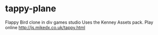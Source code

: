 # tappy-plane
Flappy Bird clone in div games studio Uses the Kenney Assets pack. Play online http://js.mikedx.co.uk/tappy.html
